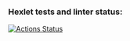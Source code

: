 ### Hexlet tests and linter status:
[![Actions Status](https://github.com/roman-mash/frontend-project-lvl1/workflows/hexlet-check/badge.svg)](https://github.com/roman-mash/frontend-project-lvl1/actions)